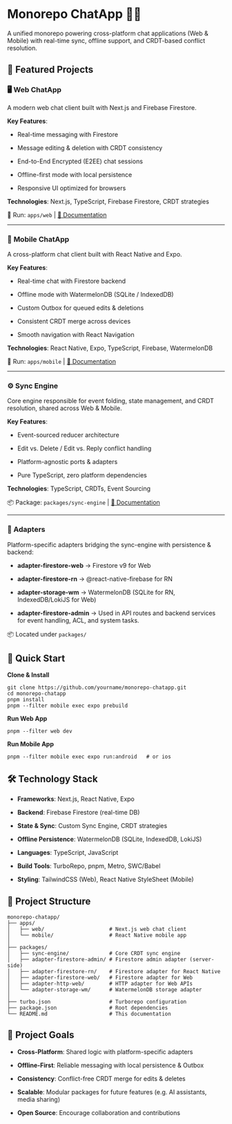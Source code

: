 # Monorepo ChatApp 💬✨
A unified monorepo powering cross-platform chat applications (Web & Mobile) with real-time sync, offline support, and CRDT-based conflict resolution.

## 🌟 Featured Projects
### 🖥️ **Web ChatApp**

A modern web chat client built with Next.js and Firebase Firestore.

**Key Features**:

- Real-time messaging with Firestore

- Message editing & deletion with CRDT consistency

- End-to-End Encrypted (E2EE) chat sessions

- Offline-first mode with local persistence

- Responsive UI optimized for browsers

**Technologies**: Next.js, TypeScript, Firebase Firestore, CRDT strategies

🚀 Run: `apps/web` | [📖 Documentation](./apps/web/README.md)

---

### 📱 **Mobile ChatApp**

A cross-platform chat client built with React Native and Expo.

**Key Features**:

- Real-time chat with Firestore backend

- Offline mode with WatermelonDB (SQLite / IndexedDB)

- Custom Outbox for queued edits & deletions

- Consistent CRDT merge across devices

- Smooth navigation with React Navigation

**Technologies**: React Native, Expo, TypeScript, Firebase, WatermelonDB

📱 Run: `apps/mobile` | [📖 Documentation](./apps/mobile/README.md)

---

### ⚙️ Sync Engine

Core engine responsible for event folding, state management, and CRDT resolution, shared across Web & Mobile.

**Key Features**:

- Event-sourced reducer architecture

- Edit vs. Delete / Edit vs. Reply conflict handling

- Platform-agnostic ports & adapters

- Pure TypeScript, zero platform dependencies

**Technologies**: TypeScript, CRDTs, Event Sourcing

📦 Package: `packages/sync-engine` | [📖 Documentation](./packages/sync-engine/README.md)

---

### 🔌 Adapters

Platform-specific adapters bridging the sync-engine with persistence & backend:

- **adapter-firestore-web** → Firestore v9 for Web

- **adapter-firestore-rn** → @react-native-firebase for RN

- **adapter-storage-wm** → WatermelonDB (SQLite for RN, IndexedDB/LokiJS for Web)
  
- **adapter-firestore-admin** -> Used in API routes and backend services for event handling, ACL, and system tasks.


📦 Located under `packages/`
## 🚀 Quick Start
**Clone & Install**
```
git clone https://github.com/yourname/monorepo-chatapp.git
cd monorepo-chatapp
pnpm install
pnpm --filter mobile exec expo prebuild
```

**Run Web App**
```
pnpm --filter web dev
```

**Run Mobile App**
```
pnpm --filter mobile exec expo run:android   # or ios
```

## 🛠️ Technology Stack

- **Frameworks**: Next.js, React Native, Expo

- **Backend**: Firebase Firestore (real-time DB)

- **State & Sync**: Custom Sync Engine, CRDT strategies

- **Offline Persistence**: WatermelonDB (SQLite, IndexedDB, LokiJS)

- **Languages**: TypeScript, JavaScript

- **Build Tools**: TurboRepo, pnpm, Metro, SWC/Babel

- **Styling**: TailwindCSS (Web), React Native StyleSheet (Mobile)

## 📁 Project Structure
```
monorepo-chatapp/
├── apps/
│   ├── web/                     # Next.js web chat client
│   └── mobile/                  # React Native mobile app
│
├── packages/
│   ├── sync-engine/             # Core CRDT sync engine
│   ├── adapter-firestore-admin/ # Firestore admin adapter (server-side)
│   ├── adapter-firestore-rn/    # Firestore adapter for React Native
│   ├── adapter-firestore-web/   # Firestore adapter for Web
│   ├── adapter-http-web/        # HTTP adapter for Web APIs
│   └── adapter-storage-wm/      # WatermelonDB storage adapter
│
├── turbo.json                   # Turborepo configuration
├── package.json                 # Root dependencies
└── README.md                    # This documentation
```
## 🎯 Project Goals

- **Cross-Platform**: Shared logic with platform-specific adapters

- **Offline-First**: Reliable messaging with local persistence & Outbox

- **Consistency**: Conflict-free CRDT merge for edits & deletes

- **Scalable**: Modular packages for future features (e.g. AI assistants, media sharing)

- **Open Source**: Encourage collaboration and contributions
